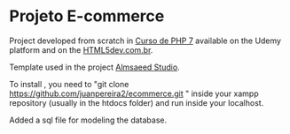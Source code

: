 # Projeto E-commerce

Project developed from scratch in [Curso de PHP 7](https://www.udemy.com/curso-completo-de-php-7/) available on the Udemy platform and on the [HTML5dev.com.br](https://www.html5dev.com.br/curso/curso-completo-de-php-7).

Template used in the project [Almsaeed Studio](https://almsaeedstudio.com).

To install , you need to "git clone https://github.com/juanpereira2/ecommerce.git " inside your xampp repository (usually in the htdocs folder) and run inside your localhost.

Added a sql file for modeling the database.